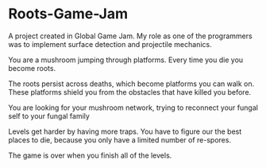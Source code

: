 # Roots-Game-Jam
A project created in Global Game Jam. My role as one of the programmers was to implement surface detection and projectile mechanics.

You are a mushroom jumping through platforms. Every time you die you become roots.

The roots persist across deaths, which become platforms you can walk on.
These platforms shield you from the obstacles that have killed you before.

You are looking for your mushroom network, trying to reconnect your fungal self to your fungal family 

Levels get harder by having more traps. You have to figure our the best places to die, because you only have a limited number of re-spores. 

The game is over when you finish all of the levels. 
